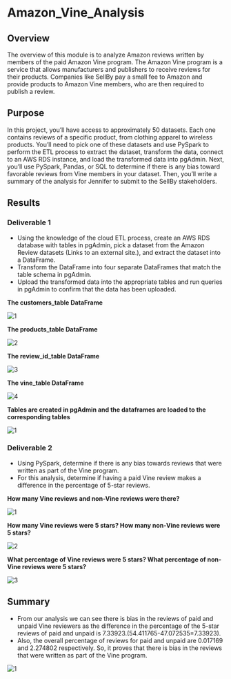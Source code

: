 # Amazon_Vine_Analysis

## Overview

The overview of this module is to analyze Amazon reviews written by members of the paid Amazon Vine program. The Amazon Vine program is a service that allows manufacturers and publishers to receive reviews for their products. Companies like SellBy pay a small fee to Amazon and provide products to Amazon Vine members, who are then required to publish a review.

## Purpose

In this project, you’ll have access to approximately 50 datasets. Each one contains reviews of a specific product, from clothing apparel to wireless products. You’ll need to pick one of these datasets and use PySpark to perform the ETL process to extract the dataset, transform the data, connect to an AWS RDS instance, and load the transformed data into pgAdmin. Next, you’ll use PySpark, Pandas, or SQL to determine if there is any bias toward favorable reviews from Vine members in your dataset. Then, you’ll write a summary of the analysis for Jennifer to submit to the SellBy stakeholders.

## Results

### Deliverable 1

  - Using the knowledge of the cloud ETL process, create an AWS RDS database with tables in pgAdmin, pick a dataset from the Amazon Review datasets (Links to an external site.), and extract the dataset into a DataFrame.
  - Transform the DataFrame into four separate DataFrames that match the table schema in pgAdmin.
  - Upload the transformed data into the appropriate tables and run queries in pgAdmin to confirm that the data has been uploaded.

  **The customers_table DataFrame**

![1](https://user-images.githubusercontent.com/95719819/164983474-5b9ab199-9491-4172-ae2a-f9f05144de90.png)

  **The products_table DataFrame**

![2](https://user-images.githubusercontent.com/95719819/164983481-18e5aedd-d7f4-4646-b33c-6985f94f6111.png)

  **The review_id_table DataFrame**

![3](https://user-images.githubusercontent.com/95719819/164983494-63b60c6f-a21f-4640-9efe-21072d537f37.png)

  **The vine_table DataFrame**

![4](https://user-images.githubusercontent.com/95719819/164983500-d753b27a-60ec-439c-9aa3-1c733cbe12ba.png)

  **Tables are created in pgAdmin and the dataframes are loaded to the corresponding tables**
  
  ![1](https://user-images.githubusercontent.com/95719819/165000406-121ecfec-39e5-4fe8-b8f7-dbdee3828c5b.png)


### Deliverable 2

  - Using PySpark, determine if there is any bias towards reviews that were written as part of the Vine program. 
  - For this analysis, determine if having a paid Vine review makes a difference in the percentage of 5-star reviews.

  **How many Vine reviews and non-Vine reviews were there?**

  ![1](https://user-images.githubusercontent.com/95719819/164982888-27664039-4b0f-485b-9545-4f7a4a883e1f.png)

  **How many Vine reviews were 5 stars? How many non-Vine reviews were 5 stars?**

  ![2](https://user-images.githubusercontent.com/95719819/164982901-178f08a6-4e22-420c-96c6-5c4edcf9b13b.png)
  
  **What percentage of Vine reviews were 5 stars? What percentage of non-Vine reviews were 5 stars?**
  
  ![3](https://user-images.githubusercontent.com/95719819/164982910-05972262-058e-4689-bcb8-4d5af9d4b719.png)

## Summary

  - From our analysis we can see there is bias in the reviews of paid and unpaid Vine reviewers as the difference in the percentage of the 5-star reviews of paid and unpaid is 7.33923.(54.411765-47.072535=7.33923).
  - Also, the overall percentage of reviews for paid and unpaid are 0.017169 and 2.274802 respectively. So, it proves that there is bias in the reviews that were written as part of the Vine program.
  
  ![1](https://user-images.githubusercontent.com/95719819/164985998-de6891e8-9792-44fc-a25e-f4bb1cf1b2b3.png)

